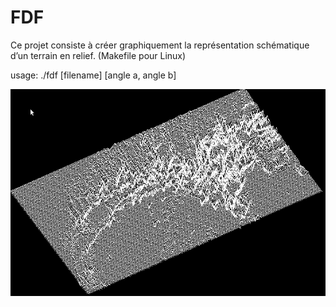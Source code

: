 # FDF

Ce projet consiste à créer graphiquement la représentation schématique d’un terrain en relief. (Makefile pour Linux)

usage: ./fdf [filename] [angle a, angle b]

![Surface de Mars](https://github.com/BretzelLudique/fdf/blob/master/fdf_mars.png "Surface de Mars")
